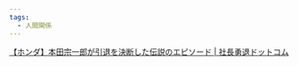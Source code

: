 ```yaml
---
tags:
  - 人間関係
---
```

[【ホンダ】本田宗一郎が引退を決断した伝説のエピソード | 社長勇退ドットコム](https://www.shacyoyutai.com/soichiro_honda/)

